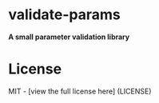 # validate-params
**A small parameter validation library**

# License
MIT - [view the full license here] (LICENSE)